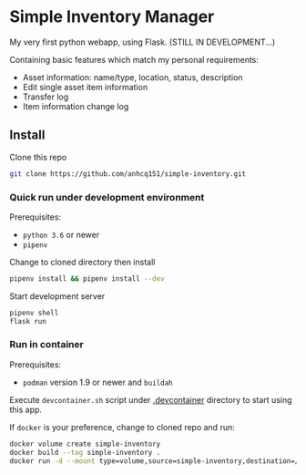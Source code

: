 # Simple Inventory Manager

My very first python webapp, using Flask. (STILL IN DEVELOPMENT...)

Containing basic features which match my personal requirements:

- Asset information: name/type, location, status, description
- Edit single asset item information
- Transfer log
- Item information change log

## Install

Clone this repo

```bash
git clone https://github.com/anhcq151/simple-inventory.git
```

### Quick run under development environment

Prerequisites:

- `python 3.6` or newer
- `pipenv`

Change to cloned directory then install

```bash
pipenv install && pipenv install --dev
```

Start development server

```bash
pipenv shell
flask run
```

### Run in container

Prerequisites:

- `podman` version 1.9 or newer and `buildah`

Execute `devcontainer.sh` script under [.devcontainer](.devcontainer) directory to start using this app.

If `docker` is your preference, change to cloned repo and run:

```bash
docker volume create simple-inventory
docker build --tag simple-inventory .
docker run -d --mount type=volume,source=simple-inventory,destination=/opt/simple-inventory/data --name simple-inventory --publish 8000:5000 simple-inventory
```
